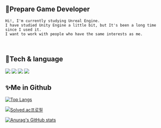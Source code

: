 ## 🌱Prepare Game Developer
    
    Hi!, I'm currently studying Unreal Engine.
    I have studied Unity Engine a little bit, but It's been a long time since I used it.
    I want to work with people who have the same interests as me.
<br/>
    
## 🔭Tech & language
    
<img src="https://img.shields.io/badge/Unreal-0E1128.svg?style=for-the-badge&logo=Unreal Engine&logoColor=white"/></a>
<img src="https://img.shields.io/badge/Unity-FAFAFA.svg?style=for-the-badge&logo=Unity&logoColor=black"/></a>
<img src="https://img.shields.io/badge/C++-00599C.svg?style=for-the-badge&logo=C%2B%2B&logoColor=white"/></a>
<img src="https://img.shields.io/badge/Csharp-E34F26.svg?style=for-the-badge&logo=Csharp&logoColor=white"/></a>
    
## ✨Me in Github

[![Top Langs](https://github-readme-stats.vercel.app/api/top-langs/?username=Naezan&layout=compact)](https://github.com/anuraghazra/github-readme-stats)

[![Solved.ac프로필](http://mazassumnida.wtf/api/v2/generate_badge?boj=naezan)](https://solved.ac/jhj20071)   

[![Anurag's GitHub stats](https://github-readme-stats.vercel.app/api?username=Naezan&show_icons=true&theme=gruvbox_light)](https://github.com/anuraghazra/github-readme-stats)

